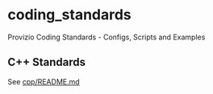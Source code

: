# coding_standards

Provizio Coding Standards - Configs, Scripts and Examples

## C++ Standards

See [cpp/README.md](cpp/README.md)
